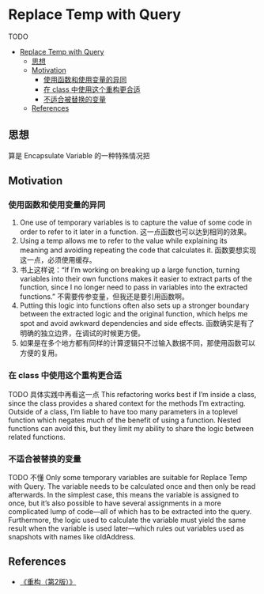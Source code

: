 # Replace Temp with Query


TODO


<!-- TOC -->

- [Replace Temp with Query](#replace-temp-with-query)
    - [思想](#思想)
    - [Motivation](#motivation)
        - [使用函数和使用变量的异同](#使用函数和使用变量的异同)
        - [在 class 中使用这个重构更合适](#在-class-中使用这个重构更合适)
        - [不适合被替换的变量](#不适合被替换的变量)
    - [References](#references)

<!-- /TOC -->


## 思想
算是 Encapsulate Variable 的一种特殊情况把


## Motivation
### 使用函数和使用变量的异同
1. One use of temporary variables is to capture the value of some code in order to refer to it later in a function. 这一点函数也可以达到相同的效果。
2. Using a temp allows me to refer to the value while explaining its meaning and avoiding repeating the code that calculates it. 函数要想实现这一点，必须使用缓存。
3. 书上这样说：“If I’m working on breaking up a large function, turning variables into their own functions makes it easier to extract parts of the function, since I no longer need to pass in variables into the extracted functions.” 不需要传参变量，但我还是要引用函数啊。
4. Putting this logic into functions often also sets up a stronger boundary between the extracted logic and the original function, which helps me spot and avoid awkward dependencies and side effects. 函数确实是有了明确的独立边界，在调试的时候更方便。
5. 如果是在多个地方都有同样的计算逻辑只不过输入数据不同，那使用函数可以方便的复用。

### 在 class 中使用这个重构更合适
TODO 具体实践中再看这一点
This refactoring works best if I’m inside a class, since the class provides a shared
context for the methods I’m extracting. Outside of a class, I’m liable to have too many
parameters in a top­level function which negates much of the benefit of using a
function. Nested functions can avoid this, but they limit my ability to share the logic
between related functions.

### 不适合被替换的变量
TODO 不懂
Only some temporary variables are suitable for Replace Temp with Query. The variable needs to be calculated once and then only be read afterwards. In the simplest case, this means the variable is assigned to once, but it’s also possible to have several assignments in a more complicated lump of code—all of which has to be extracted into the query. Furthermore, the logic used to calculate the variable must yield the same result when the variable is used later—which rules out variables used as snapshots with names like oldAddress.


## References
* [《重构（第2版）》](https://book.douban.com/subject/33400354/)
